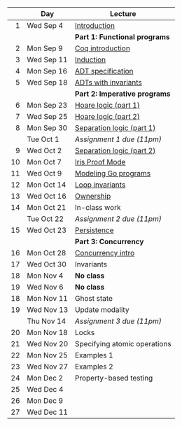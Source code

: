 <!-- markdownlint-disable MD041 -->

|     | Day        | Lecture                                           |
| --: | ---------- | ------------------------------------------------- |
|   1 | Wed Sep 4  | [Introduction](./notes/lec1.md)                   |
|     |            | **Part 1: Functional programs**                   |
|   2 | Mon Sep 9  | [Coq introduction](./notes/coq-intro.md)          |
|   3 | Wed Sep 11 | [Induction](./notes/induction.md)                 |
|   4 | Mon Sep 16 | [ADT specification](./notes/adt_specs.md)         |
|   5 | Wed Sep 18 | [ADTs with invariants](./notes/adt_invariants.md) |
|     |            | **Part 2: Imperative programs**                   |
|   6 | Mon Sep 23 | [Hoare logic (part 1)](./notes/hoare.md)          |
|   7 | Wed Sep 25 | [Hoare logic (part 2)](./notes/hoare.md)          |
|   8 | Mon Sep 30 | [Separation logic (part 1)](./notes/sep_logic.md) |
|     | Tue Oct 1  | _Assignment 1 due (11pm)_                         |
|   9 | Wed Oct 2  | [Separation logic (part 2)](./notes/sep_logic.md) |
|  10 | Mon Oct 7  | [Iris Proof Mode](./notes/ipm.md)                 |
|  11 | Wed Oct 9  | [Modeling Go programs](./notes/goose.md)          |
|  12 | Mon Oct 14 | [Loop invariants](./notes/loop_invariants.md)     |
|  13 | Wed Oct 16 | [Ownership](./notes/ownership.md)                 |
|  14 | Mon Oct 21 | In-class work                                     |
|     | Tue Oct 22 | _Assignment 2 due (11pm)_                         |
|  15 | Wed Oct 23 | [Persistence](./notes/persistently.md)            |
|     |            | **Part 3: Concurrency**                           |
|  16 | Mon Oct 28 | [Concurrency intro](./notes/concurrency.md)       |
|  17 | Wed Oct 30 | Invariants                                        |
|  18 | Mon Nov 4  | **No class**                                      |
|  19 | Wed Nov 6  | **No class**                                      |
|  18 | Mon Nov 11 | Ghost state                                       |
|  19 | Wed Nov 13 | Update modality                                   |
|     | Thu Nov 14 | _Assignment 3 due (11pm)_                         |
|  20 | Mon Nov 18 | Locks                                             |
|  21 | Wed Nov 20 | Specifying atomic operations                      |
|  22 | Mon Nov 25 | Examples 1                                        |
|  23 | Wed Nov 27 | Examples 2                                        |
|  24 | Mon Dec 2  | Property-based testing                            |
|  25 | Wed Dec 4  |                                                   |
|  26 | Mon Dec 9  |                                                   |
|  27 | Wed Dec 11 |                                                   |
